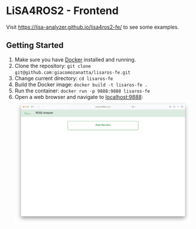 # LiSA4ROS2 - Frontend
Visit <a hgref="https://lisa-analyzer.github.io/lisa4ros2-fe/">https://lisa-analyzer.github.io/lisa4ros2-fe/</a> to see some examples.
## Getting Started
1. Make sure you have <a href="https://www.docker.com">Docker</a> installed and running.
1. Clone the repository: `git clone git@github.com:giacomozanatta/lisaros-fe.git`
2. Change current directory: `cd lisaros-fe`
2. Build the Docker image: `docker build -t lisaros-fe .`
3. Run the container: `docker run -p 9888:9888 lisaros-fe`
4. Open a web browser and navigate to <a href="http://localhost:9888">localhost:9888</a>:  
![](getting-started.png?raw=true)
